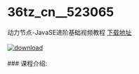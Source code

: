 # 36tz_cn__523065
动力节点-JavaSE进阶基础视频教程
[下载地址](http://www.36tz.cn/article/523065 "下载地址")
<br/></br>[![download](http://36tz.cn/muke_img/2018_07_1-25-300x206.png "下载地址")](http://www.36tz.cn/article/523065 "下载地址")
<br/></br>### 课程介绍:


